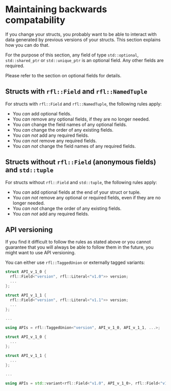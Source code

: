 # Maintaining backwards compatability

If you change your structs, you probably want to be able to interact with data generated by previous versions of your structs. This section explains how you can do that.

For the purpose of this section, any field of type `std::optional`, `std::shared_ptr` or `std::unique_ptr` is an optional field. Any other fields are required.

Please refer to the section on optional fields for details.

## Structs with `rfl::Field` and `rfl::NamedTuple`

For structs with `rfl::Field` and `rfl::NamedTuple`, the following rules apply:

- You *can* add optional fields.
- You *can* remove any optional fields, if they are no longer needed.
- You *can* change the field names of any optional fields.
- You *can* change the order of any existing fields.
- You *can not* add any required fields.
- You *can not* remove any required fields.
- You *can not* change the field names of any required fields.

## Structs without `rfl::Field` (anonymous fields) and `std::tuple`

For structs without `rfl::Field` and `std::tuple`, the following rules apply:

- You *can* add optional fields at the end of your struct or tuple.
- You *can not* remove any optional or required fields, even if they are no longer needed.
- You *can not* change the order of any existing fields.
- You *can not* add any required fields.

## API versioning

If you find it difficult to follow the rules as stated above or you cannot guarantee that you
will always be able to follow them in the future, you might want to use API versioning.

You can either use `rfl::TaggedUnion` or externally tagged variants:

```cpp
struct API_v_1_0 {
  rfl::Field<"version", rfl::Literal<"v1.0">> version;
  ...
};

struct API_v_1_1 {
  rfl::Field<"version", rfl::Literal<"v1.1">> version;
  ...
};

...

using APIs = rfl::TaggedUnion<"version", API_v_1_0, API_v_1_1, ...>;
```

```cpp
struct API_v_1_0 {
  ...
};

struct API_v_1_1 {
  ...
};

...

using APIs = std::variant<rfl::Field<"v1.0", API_v_1_0>, rfl::Field<"v1.1", API_v_1_1>, ...>;
```

